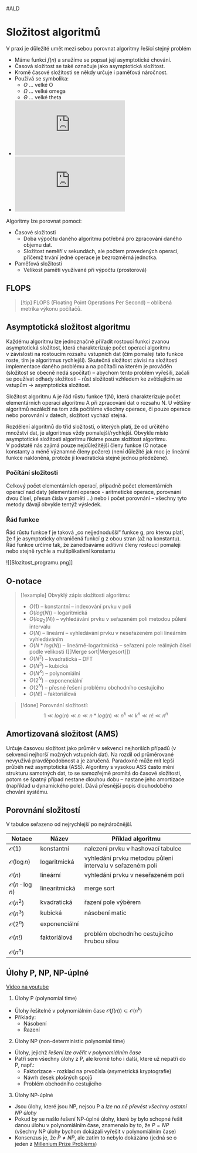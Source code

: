 #ALD 
# Složitost algoritmů
V praxi je důležité umět mezi sebou porovnat algoritmy řešící stejný problém

- Máme funkci $f(n)$ a snažíme se popsat její asymptotické chování.
- Časová složitost se také označuje jako asymptotická složitost.
- Kromě časové složitosti se někdy určuje i paměťová náročnost.
- Používá se symbolika:
  - $O$ ... velké O
  - $\Omega$ ... velké omega
  - $\Theta$ ... velké theta
- ![f: \mathbb{N} \rightarrow \mathbb{R}^+](https://latex.codecogs.com/svg.latex?f%3A%20%5Cmathbb%7BN%7D%20%5Crightarrow%20%5Cmathbb%7BR%7D%5E&plus;)
- ![g: \mathbb{N} \rightarrow \mathbb{R}^+](https://latex.codecogs.com/svg.latex?g%3A%20%5Cmathbb%7BN%7D%20%5Crightarrow%20%5Cmathbb%7BR%7D%5E&plus;)


Algoritmy lze porovnat pomocí:
- Časové složitosti
	- Doba výpočtu daného algoritmu potřebná pro zpracování daného objemu dat.
	- Složitost neměří v sekundách, ale počtem provedených operací, přičemž trvání jedné operace je bezrozměrná jednotka.
- Paměťová složitosti
	- Velikost paměti využívané při výpočtu (prostorová)

## FLOPS
> [!tip] FLOPS (Floating Point Operations Per Second) 
> – oblíbená metrika výkonu počítačů.

## Asymptotická složitost algoritmu 
Každému algoritmu lze jednoznačně přiřadit rostoucí funkci zvanou asymptotická složitost, která charakterizuje počet operací algoritmu v závislosti na rostoucím rozsahu vstupních dat (čím pomaleji tato funkce roste, tím je algoritmus rychlejší). Skutečná složitost závisí na složitosti implementace daného problému a na počítači na kterém je prováděn (složitost se obecně nedá spočítat) – abychom tento problém vyřešili, začali se používat odhady složitosti – růst složitosti vzhledem ke zvětšujícím se vstupům -> asymptotická složitost.

Složitost algoritmu A je řád růstu funkce f(N), která charakterizuje počet elementárních operací algoritmu A při zpracování dat o rozsahu N. U většiny algoritmů nezáleží na tom zda počítáme všechny operace, či pouze operace nebo porovnání v datech, složitost vychází stejná. 

Rozdělení algoritmů do tříd složitostí, o kterých platí, že od určitého množství dat, je algoritmus vždy pomalejší/rychlejší.
Obvykle místo asymptotické složitosti algoritmu říkáme pouze složitost algoritmu. V podstatě nás zajímá pouze nejdůležitější členy funkce (O notace konstanty a méně významné členy požere) (není důležité jak moc je lineární funkce nakloněná, protože ji kvadratická stejně jednou předežene).

### Počítání složitosti 
Celkový počet elementárních operací, případně počet elementárních operací nad daty (elementární operace - aritmetické operace, porovnání dvou čísel, přesun čísla v paměti ...) nebo i počet porovnání – všechny tyto metody dávají obvykle tentýž výsledek. 

### Řád funkce 
Řád růstu funkce f je taková „co nejjednodušší“ funkce g, pro kterou platí, že f je asymptoticky ohraničená funkcí g z obou stran (až na konstantu). Řád funkce určíme tak, že zanedbáváme aditivní členy rostoucí pomaleji nebo stejně rychle a multiplikativní konstantu

![[Slozitost_programu.png]]
## O-notace 
> [!example] Obvyklý zápis složitosti algoritmu:
>-	$O(1)$ – konstantní – indexování prvku v poli
>-	$O(log(N))$ – logaritmická
>-	$O(log_2(N))$ – vyhledávání prvku v seřazeném poli metodou půlení intervalu
>-	$O(N)$ – lineární – vyhledávání prvku v neseřazeném poli lineárním vyhledáváním
>-	$O(N*log(N))$ – lineárně-logaritmická – seřazení pole reálných čísel podle velikosti ([[Merge sort|Mergesort]])
>-	$O(N^2)$ – kvadratická – DFT
>-	$O(N^3)$ – kubická
>- $O(N^X)$ – polynomiální  
>- $O(2^N)$ – exponenciální
>- $O(2^N)$ – přesné řešení problému obchodního cestujícího
>- $O(N!)$ – faktoriálová

> [!done] Porovnání složitostí:
$$
1 \ll log(n) \ll n \ll n*log(n) \ll n^k \ll k^n \ll n! \ll n^n
$$

## Amortizovaná složitost (AMS)
Určuje časovou složitost jako průměr v sekvenci nejhorších případů (v sekvenci nejhorší možných vstupních dat). Na rozdíl od průměrované nevyužívá pravděpodobnost a je zaručená. Paradoxně může mít lepší průběh než asymptotická (ASS). 
Algoritmy s vysokou ASS často mění strukturu samotných dat, to se samozřejmě promítá do časové složitosti, potom se špatný případ nestane dlouhou dobu – nastane jeho amortizace (například u dynamického pole). Dává přesnější popis dlouhodobého chování systému.

## Porovnání složitostí

V tabulce seřazeno od nejrychlejší po nejnáročnější.

| Notace                        | Název         | Příklad algoritmu                                         |
| ----------------------------- | ------------- | --------------------------------------------------------- |
| $\mathcal{O}(1)$              | konstantní    | nalezení prvku v hashovací tabulce                        |
| $\mathcal{O}(\log n)$         | logaritmická  | vyhledání prvku metodou půlení intervalu v seřazeném poli |
| $\mathcal{O}(n)$              | lineární      | vyhledání prvku v neseřazeném poli                        |
| $\mathcal{O}(n \cdot \log n)$ | linearitmická | merge sort                                                |
| $\mathcal{O}(n^2)$            | kvadratická   | řazení pole výběrem                                       |
| $\mathcal{O}(n^3)$            | kubická       | násobení matic                                            |
| $\mathcal{O}(2^n)$            | exponenciální |                                                           |
| $\mathcal{O}(n!)$             | faktoriálová  | problém obchodního cestujícího hrubou silou               |
| $\mathcal{O}(n^n)$            |               |                                                           |


## Úlohy P, NP, NP-úplné

[Video na youtube](https://www.youtube.com/watch?v=YX40hbAHx3s)

1. Úlohy P (polynomial time)
  - Úlohy řešitelné v polynomiálním čase $\mathcal{O}(f(n)) \subset \mathcal{O}(n^k)$
  - Příklady:
    - Násobení
    - Řazení

2. Úlohy NP (non-deterministic polynomial time)
  - Úlohy, jejichž *řešení lze ověřit v polynomiálním čase*
  - Patří sem všechny úlohy z P, ale kromě toho i další, které už nepatří do P, např.:
    - Faktorizace - rozklad na prvočísla (asymetrická kryptografie)
    - Návrh desek plošných spojů
    - Problém obchodního cestujícího

3. Úlohy NP-úplné
  - Jsou úlohy, které jsou NP, nejsou P a *lze na ně převést všechny ostatní NP úlohy*
  - Pokud by se našlo řešení NP-úplné úlohy, které by bylo schopné řešit danou úlohu v polynomiálním čase, znamenalo by to, že $P = NP$ (všechny NP úlohy bychom dokázali vyřešit v polynomiálním čase)
  - Konsenzus je, že $P \neq NP$, ale zatím to nebylo dokázáno (jedná se o jeden z [Millenium Prize Problems](https://en.wikipedia.org/wiki/Millennium_Prize_Problems))

